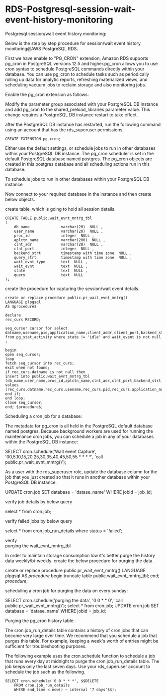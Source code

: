 # RDS-Postgresql-session-wait-event-history-monitoring

Postgresql session/wait event history monitoring:

Below is the step by step procedure for session/wait event history monitoring@AWS PostgreSQL RDS.

First we have enable to "PG_CRON" extension, Amazon RDS supports pg_cron in PostgreSQL versions 12.5 and higher.pg_cron allows you to use cron syntax to schedule PostgreSQL commands directly within your database. You can use pg_cron to schedule tasks such as periodically rolling up data for analytic reports, refreshing materialized views, and scheduling vacuum jobs to reclaim storage and also monitoring jobs.
  
Enable the pg_cron extension as follows:

Modify the parameter group associated with your PostgreSQL DB instance and add pg_cron to the shared_preload_libraries parameter value. This change requires a PostgreSQL DB instance restart to take effect.

after the PostgreSQL DB instance has restarted, run the following command using an account that has the rds_superuser permissions.

```
CREATE EXTENSION pg_cron;
```

Either use the default settings, or schedule jobs to run in other databases within your PostgreSQL DB instance. The pg_cron scheduler is set in the default PostgreSQL database named postgres. The pg_cron objects are created in this postgres database and all scheduling actions run in this database.

To schedule jobs to run in other databases within your PostgreSQL DB instance


Now connect to your required database in the instance and then create below objects.

create table, which is going to hold all session details.

```
CREATE TABLE public.wait_evnt_mntrg_tbl
( 
	db_name              varchar(20)  NULL ,
	user_name            varchar(20)  NULL ,
	proc_id              integer  NULL ,
	aplctn_name          varchar(200)  NULL ,
	clnt_adr             varchar(20)  NULL ,
	clnt_port            integer  NULL ,
	backend_strt         timestamp with time zone  NULL ,
	query_strt           timestamp with time zone  NULL ,
	wait_evnt_type       text  NULL ,
	wait_evnt            text  NULL ,
	state                text  NULL ,
	query                text  NULL 
);

```
create the procedure for capturing the session/wait event details.

```
create or replace procedure public.pr_wait_evnt_mntrg()
LANGUAGE plpgsql
AS $procedure$

declare
rec_curs RECORD;

seq_cursor cursor for select datname,usename,pid,application_name,client_addr,client_port,backend_start,query_start,wait_event_type,wait_event,state,query from pg_stat_activity where state != 'idle' and wait_event is not null ;

begin
open seq_cursor;
loop
fetch seq_cursor into rec_curs;
exit when not found;
if rec_curs.datname is not null then
insert into public.wait_evnt_mntrg_tbl (db_name,user_name,proc_id,aplctn_name,clnt_adr,clnt_port,backend_strt,query_strt,wait_evnt_type,wait_evnt,state,query) values (rec_curs.datname,rec_curs.usename,rec_curs.pid,rec_curs.application_name,rec_curs.client_addr,rec_curs.client_port,rec_curs.backend_start,rec_curs.query_start,rec_curs.wait_event_type,rec_curs.wait_event,rec_curs.state,rec_curs.query);
end if;
end loop;
close seq_cursor;
end; $procedure$;

```

Scheduling a cron job for a database:

The metadata for pg_cron is all held in the PostgreSQL default database named postgres. Because background workers are used for running the maintenance cron jobs, you can schedule a job in any of your databases within the PostgreSQL DB instance:
 
SELECT cron.schedule('Wait event Capture', '00,5,10,15,20,25,30,35,40,45,50,55 * * * *', 'call public.pr_wait_evnt_mntrg()');


As a user with the rds_superuser role, update the database column for the job that you just created so that it runs in another database within your PostgreSQL DB instance.

UPDATE cron.job SET database = 'datase_name' WHERE jobid = job_id;

verify job details by below query

select * from cron.job;

verify failed jobs by below query 

select * from cron.job_run_details where status = 'failed';

verify 	                
purging the wait_evnt_mntrg_tbl

In order to maintain storage consumption low it's better purge the history data weekly/bi-weekly.
create the below procedure for purging the data.

create or replace procedure public.pr_wait_evnt_mntrg()
LANGUAGE plpgsql
AS $procedure$
begin
truncate table public.wait_evnt_mntrg_tbl;
end; $procedure$;

scheduling a cron job for purging the data on every sunday:

SELECT cron.schedule('purging the data', '0 0 * * 0', 'call public.pr_wait_evnt_mntrg()');
select * from cron.job; 
UPDATE cron.job SET database = 'datase_name' WHERE jobid = job_id;

Purging the pg_cron history table:

The cron.job_run_details table contains a history of cron jobs that can become very large over time. We recommend that you schedule a job that purges this table. For example, keeping a week's worth of entries might be sufficient for troubleshooting purposes.

The following example uses the cron.schedule function to schedule a job that runs every day at midnight to purge the cron.job_run_details table. The job keeps only the last seven days. Use your rds_superuser account to schedule the job such as the following.

```
SELECT cron.schedule('0 0 * * *', $$DELETE 
    FROM cron.job_run_details 
    WHERE end_time < now() – interval '7 days'$$);
```
